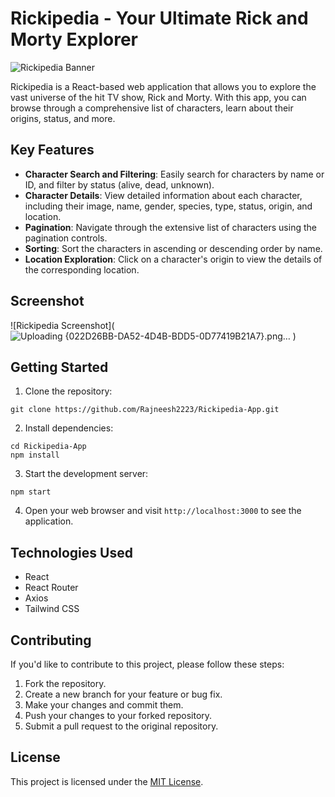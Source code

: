 # Rickipedia - Your Ultimate Rick and Morty Explorer

![Rickipedia Banner](<img width="853" alt="{022D26BB-DA52-4D4B-BDD5-0D77419B21A7}" src="https://github.com/user-attachments/assets/ed1c6dc3-66f5-40f4-bc62-8ee67bd1044e">
)

Rickipedia is a React-based web application that allows you to explore the vast universe of the hit TV show, Rick and Morty. With this app, you can browse through a comprehensive list of characters, learn about their origins, status, and more.

## Key Features

- **Character Search and Filtering**: Easily search for characters by name or ID, and filter by status (alive, dead, unknown).
- **Character Details**: View detailed information about each character, including their image, name, gender, species, type, status, origin, and location.
- **Pagination**: Navigate through the extensive list of characters using the pagination controls.
- **Sorting**: Sort the characters in ascending or descending order by name.
- **Location Exploration**: Click on a character's origin to view the details of the corresponding location.

## Screenshot

![Rickipedia Screenshot](![Uploading {022D26BB-DA52-4D4B-BDD5-0D77419B21A7}.png…]()
)

## Getting Started

1. Clone the repository:
```
git clone https://github.com/Rajneesh2223/Rickipedia-App.git
```
2. Install dependencies:
```
cd Rickipedia-App
npm install
```
3. Start the development server:
```
npm start
```
4. Open your web browser and visit `http://localhost:3000` to see the application.

## Technologies Used

- React
- React Router
- Axios
- Tailwind CSS

## Contributing

If you'd like to contribute to this project, please follow these steps:

1. Fork the repository.
2. Create a new branch for your feature or bug fix.
3. Make your changes and commit them.
4. Push your changes to your forked repository.
5. Submit a pull request to the original repository.

## License

This project is licensed under the [MIT License](LICENSE).
